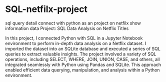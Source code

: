 # SQL-netfilx-project
sql query detail connect with python as an project on netfilx show information data 
Project: SQL Data Analysis on Netflix Titles

In this project, I connected Python with SQL in a Jupyter Notebook environment to perform in-depth data analysis on a Netflix dataset. I imported the dataset into an SQLite database and executed a series of SQL queries to extract valuable insights. The project involved a variety of SQL operations, including SELECT, WHERE, JOIN, UNION, CASE, and others, all integrated seamlessly with Python using Pandas and SQLite. This approach enabled efficient data querying, manipulation, and analysis within a Python environment.


